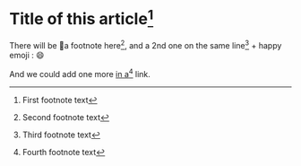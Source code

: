 # Title of this article[^1]

There will be 🍕a footnote here[^hey], and a 2nd one on the same line[^2nd] + happy emoji : 😄

And we could add one more [in a[^here] link](/).

[^1]: First footnote text
[^hey]: Second footnote text
[^2nd]: Third footnote text
[^here]: Fourth footnote text
